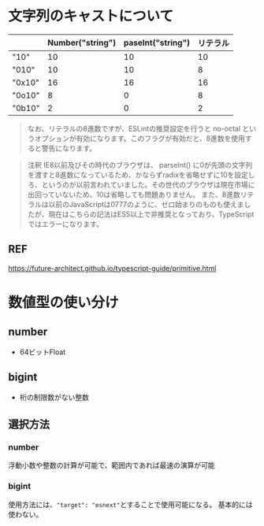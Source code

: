 # 文字列のキャストについて

|    |  Number("string")  |  paseInt("string")  |  リテラル  |
| ---- | ---- | ---- | ---- |
|  "10"  |  10  |  10  |  10  |
|  "010"  |  10  |  10  |  8  |
|  "0x10"  |  16  |  16  |  16  |
|  "0o10"  |  8  |  0  |  8  |
|  "0b10"  |  2  |  0  |  2  |

>なお、リテラルの8進数ですが、ESLintの推奨設定を行うと no-octal というオプションが有効になります。このフラグが有効だと、8進数を使用すると警告になります。

>注釈
>IE8以前及びその時代のブラウザは、 parseInt() に0が先頭の文字列を渡すと8進数になっているため、かならずradixを省略せずに10を設定しろ、というのが以前言われていました。その世代のブラウザは現在市場に出回っていないため、10は省略しても問題ありません。
>また、8進数リテラルは以前のJavaScriptは0777のように、ゼロ始まりのものも使えましたが、現在はこちらの記法はES5以上で非推奨となっており、TypeScriptではエラーになります。

## REF
https://future-architect.github.io/typescript-guide/primitive.html

# 数値型の使い分け
## number
* 64ビットFloat

## bigint
* 桁の制限数がない整数

## 選択方法
### number
浮動小数や整数の計算が可能で、範囲内であれば最速の演算が可能

### bigint
使用方法には、`"target": "esnext"`とすることで使用可能になる。
基本的には使わない。